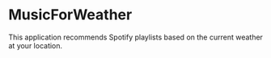 # MusicForWeather
This application recommends Spotify playlists based on the current weather at your location.

